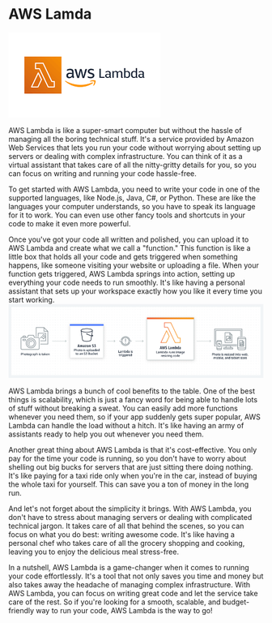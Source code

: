 # AWS Lamda
<img src ="https://github.com/Lourdez/images/blob/main/testing%20MD/download.png">

AWS Lambda is like a super-smart computer but without the hassle of managing all the boring technical stuff. It's a service provided by Amazon Web Services that lets you run your code without worrying about setting up servers or dealing with complex infrastructure. You can think of it as a virtual assistant that takes care of all the nitty-gritty details for you, so you can focus on writing and running your code hassle-free.

To get started with AWS Lambda, you need to write your code in one of the supported languages, like Node.js, Java, C#, or Python. These are like the languages your computer understands, so you have to speak its language for it to work. You can even use other fancy tools and shortcuts in your code to make it even more powerful.

Once you've got your code all written and polished, you can upload it to AWS Lambda and create what we call a "function." This function is like a little box that holds all your code and gets triggered when something happens, like someone visiting your website or uploading a file. When your function gets triggered, AWS Lambda springs into action, setting up everything your code needs to run smoothly. It's like having a personal assistant that sets up your workspace exactly how you like it every time you start working.
<img src ="https://github.com/Lourdez/images/blob/main/testing%20MD/product-page-diagram_Lambda-RealTimeFileProcessing.a59577de4b6471674a540b878b0b684e0249a18c.png">

AWS Lambda brings a bunch of cool benefits to the table. One of the best things is scalability, which is just a fancy word for being able to handle lots of stuff without breaking a sweat. You can easily add more functions whenever you need them, so if your app suddenly gets super popular, AWS Lambda can handle the load without a hitch. It's like having an army of assistants ready to help you out whenever you need them.

Another great thing about AWS Lambda is that it's cost-effective. You only pay for the time your code is running, so you don't have to worry about shelling out big bucks for servers that are just sitting there doing nothing. It's like paying for a taxi ride only when you're in the car, instead of buying the whole taxi for yourself. This can save you a ton of money in the long run.

And let's not forget about the simplicity it brings. With AWS Lambda, you don't have to stress about managing servers or dealing with complicated technical jargon. It takes care of all that behind the scenes, so you can focus on what you do best: writing awesome code. It's like having a personal chef who takes care of all the grocery shopping and cooking, leaving you to enjoy the delicious meal stress-free.

In a nutshell, AWS Lambda is a game-changer when it comes to running your code effortlessly. It's a tool that not only saves you time and money but also takes away the headache of managing complex infrastructure. With AWS Lambda, you can focus on writing great code and let the service take care of the rest. So if you're looking for a smooth, scalable, and budget-friendly way to run your code, AWS Lambda is the way to go!
